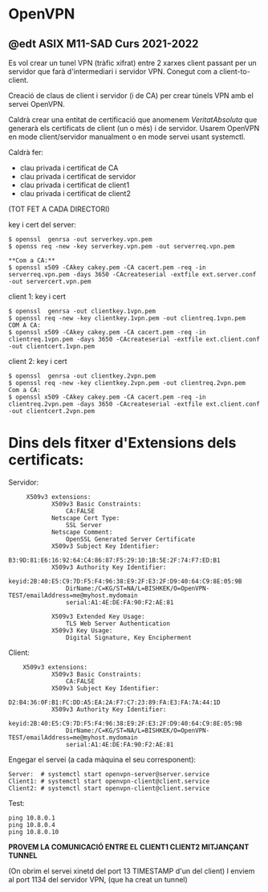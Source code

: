 # OpenVPN
## @edt ASIX M11-SAD Curs 2021-2022

Es vol crear un tunel VPN (tràfic xifrat) entre 2 xarxes client passant per un servidor que farà d'intermediari i servidor VPN.
Conegut com a client-to-client.

Creació de claus de client i servidor (i de CA) per crear túnels
VPN amb el servei OpenVPN.

Caldrà crear una entitat de certificació que anomenem
*VeritatAbsoluta* que generarà els certificats de client (un o més)
i de servidor. Usarem OpenVPN en mode client/servidor manualment o
en mode  servei usant systemctl.

Caldrà fer:

 * clau privada i certificat de CA
 * clau privada i certificat de servidor
 * clau privada i certificat de client1
 * clau privada i certificat de client2

(TOT FET A CADA DIRECTORI)

key i cert del server:
```
$ openssl  genrsa -out serverkey.vpn.pem
$ openss req -new -key serverkey.vpn.pem -out serverreq.vpn.pem

**Com a CA:**
$ openssl x509 -CAkey cakey.pem -CA cacert.pem -req -in serverreq.vpn.pem -days 3650 -CAcreateserial -extfile ext.server.conf -out servercert.vpn.pem
```

client 1: key i cert
```
$ openssl  genrsa -out clientkey.1vpn.pem
$ openssl req -new -key clientkey.1vpn.pem -out clientreq.1vpn.pem
COM A CA:
$ openssl x509 -CAkey cakey.pem -CA cacert.pem -req -in clientreq.1vpn.pem -days 3650 -CAcreateserial -extfile ext.client.conf -out clientcert.1vpn.pem
```

client 2: key i cert
```
$ openssl  genrsa -out clientkey.2vpn.pem
$ openssl req -new -key clientkey.2vpn.pem -out clientreq.2vpn.pem
Com a CA:
$ openssl x509 -CAkey cakey.pem -CA cacert.pem -req -in clientreq.2vpn.pem -days 3650 -CAcreateserial -extfile ext.client.conf -out clientcert.2vpn.pem

```

# Dins dels fitxer d'Extensions dels certificats:

Servidor:
```
     X509v3 extensions:
            X509v3 Basic Constraints:
                CA:FALSE
            Netscape Cert Type:
                SSL Server
            Netscape Comment:
                OpenSSL Generated Server Certificate
            X509v3 Subject Key Identifier:
                B3:9D:81:E6:16:92:64:C4:86:87:F5:29:10:1B:5E:2F:74:F7:ED:B1
            X509v3 Authority Key Identifier:
                keyid:2B:40:E5:C9:7D:F5:F4:96:38:E9:2F:E3:2F:D9:40:64:C9:8E:05:9B
                DirName:/C=KG/ST=NA/L=BISHKEK/O=OpenVPN-TEST/emailAddress=me@myhost.mydomain
                serial:A1:4E:DE:FA:90:F2:AE:81

            X509v3 Extended Key Usage:
                TLS Web Server Authentication
            X509v3 Key Usage:
                Digital Signature, Key Encipherment
```

Client:
```
    X509v3 extensions:
            X509v3 Basic Constraints:
                CA:FALSE
            X509v3 Subject Key Identifier:
                D2:B4:36:0F:B1:FC:DD:A5:EA:2A:F7:C7:23:89:FA:E3:FA:7A:44:1D
            X509v3 Authority Key Identifier:
                keyid:2B:40:E5:C9:7D:F5:F4:96:38:E9:2F:E3:2F:D9:40:64:C9:8E:05:9B
                DirName:/C=KG/ST=NA/L=BISHKEK/O=OpenVPN-TEST/emailAddress=me@myhost.mydomain
                serial:A1:4E:DE:FA:90:F2:AE:81
```

Engegar el servei (a cada màquina el seu corresponent):

```
Server:  # systemctl start openvpn-server@server.service
Client1: # systemctl start openvpn-client@client.service
Client2: # systemctl start openvpn-client@client.service
```

Test:
```
ping 10.8.0.1
ping 10.8.0.4
ping 10.8.0.10
```
**PROVEM LA COMUNICACIÓ ENTRE EL CLIENT1 CLIENT2 MITJANÇANT TUNNEL**

(On obrim el servei xinetd del port 13 TIMESTAMP d'un del client)
I enviem al port 1134 del servidor VPN, (que ha creat un tunnel)


